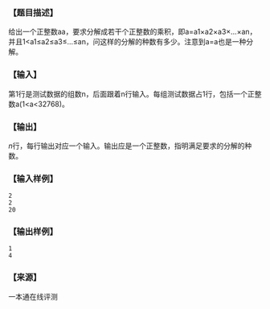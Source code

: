 ### 【题目描述】

给出一个正整数aa，要求分解成若干个正整数的乘积，即a=a1×a2×a3×...×an，并且1<a1≤a2≤a3≤...≤an，问这样的分解的种数有多少。注意到a=a也是一种分解。

### 【输入】

第1行是测试数据的组数n，后面跟着n行输入。每组测试数据占1行，包括一个正整数a(1<a<32768)。

### 【输出】

$n$行，每行输出对应一个输入。输出应是一个正整数，指明满足要求的分解的种数。

### 【输入样例】

```
2
2
20
```

### 【输出样例】

```
1
4
```


 ### 【来源】

 一本通在线评测 

